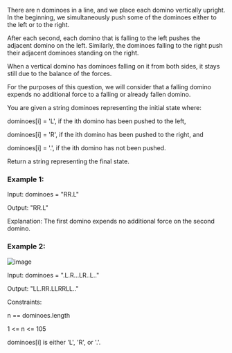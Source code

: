There are n dominoes in a line, and we place each domino vertically upright. In the beginning, we simultaneously push some of the dominoes either to the left or to the right.

After each second, each domino that is falling to the left pushes the adjacent domino on the left. Similarly, the dominoes falling to the right push their adjacent dominoes standing on the right.

When a vertical domino has dominoes falling on it from both sides, it stays still due to the balance of the forces.

For the purposes of this question, we will consider that a falling domino expends no additional force to a falling or already fallen domino.

You are given a string dominoes representing the initial state where:

dominoes[i] = 'L', if the ith domino has been pushed to the left,

dominoes[i] = 'R', if the ith domino has been pushed to the right, and

dominoes[i] = '.', if the ith domino has not been pushed.

Return a string representing the final state.

 

### Example 1:

Input: dominoes = "RR.L"

Output: "RR.L"

Explanation: The first domino expends no additional force on the second domino.


### Example 2:

![image](https://user-images.githubusercontent.com/72245329/236624152-15f50cda-a764-4f10-8572-3b9f4935d012.png)

Input: dominoes = ".L.R...LR..L.."

Output: "LL.RR.LLRRLL.."
 

Constraints:

n == dominoes.length

1 <= n <= 105

dominoes[i] is either 'L', 'R', or '.'.
